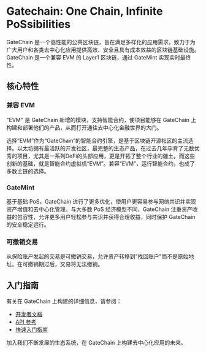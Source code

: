 # Gatechain: One Chain, Infinite PoSsibilities

GateChain 是一个高性能的公共区块链，旨在满足多样化的应用需求，致力于为广大用户和各类去中心化应用提供高效、安全且具有成本效益的区块链基础设施。
GateChain 是一个兼容 EVM 的 Layer1 区块链，通过 GateMint 实现实时最终性。

## 核心特性

### 兼容 EVM
"EVM" 是 GateChain 新增的模块，支持智能合约，使项目能够在 GateChain 上构建和部署他们的产品，从而打开通往去中心化金融世界的大门。

选择“EVM”作为“GateChain”的智能合约引擎，是基于区块链开源社区的主流选择。以太坊拥有最活跃的开发社区，最完整的生态产品，在过去几年孕育了无数优秀的项目，尤其是一系列DeFi的头部应用，更是开拓了整个行业的疆土。而这些创新的基础，就是智能合约虚拟机“EVM”。兼容“EVM”，运行智能合约，也成了多数主链的选择。

### GateMint

基于基础 PoS，GateChain 进行了更多优化，使用户更容易参与网络共识并实现资产增值和去中心化管理。与大多数 PoS 经济模型不同，GateChain 注重资产收益的包容性，允许更多用户轻松参与共识并获得合理收益，同时保护 GateChain 的安全稳定运行。

### 可撤销交易

从保险账户发起的交易是可撤销交易，允许资产转移到"找回账户"而不是原始地址。在可撤销期过后，交易将无法撤销。

## 入门指南

有关在 GateChain 上构建的详细信息，请参阅：
- [开发者文档](../developers/introduction.md)
- [API 参考](../api/README.md)
- [快速入门指南](../developers/quickstart.md)

加入我们不断发展的生态系统，在 GateChain 上构建去中心化应用的未来。
